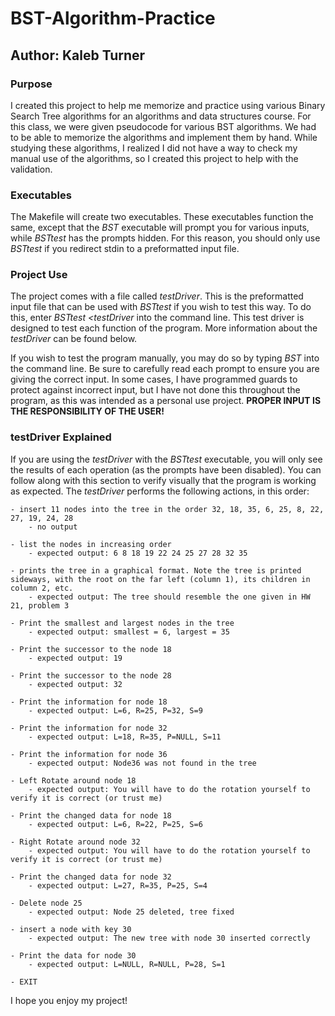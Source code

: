 # BST-Algorithm-Practice
## Author: Kaleb Turner
### Purpose  
I created this project to help me memorize and practice using various Binary Search Tree algorithms for an algorithms and data structures course. For this class, we were given pseudocode for various BST algorithms. We had to be able to memorize the algorithms and implement them by hand. While studying these algorithms, I realized I did not have a way to check my manual use of the algorithms, so I created this project to help with the validation.  
### Executables
The Makefile will create two executables. These executables function the same, except that the *BST* executable will prompt you for various inputs, while *BSTtest* has the prompts hidden. For this reason, you should only use *BSTtest* if you redirect stdin to a preformatted input file.
### Project Use
The project comes with a file called *testDriver*. This is the preformatted input file that can be used with *BSTtest* if you wish to test this way. To do this, enter *BSTtest <testDriver* into the command line. This test driver is designed to test each function of the program. More information about the *testDriver* can be found below.

If you wish to test the program manually, you may do so by typing *BST* into the command line. Be sure to carefully read each prompt to ensure you are giving the correct input. In some cases, I have programmed guards to protect against incorrect input, but I have not done this throughout the program, as this was intended as a personal use project. **PROPER INPUT IS THE RESPONSIBILITY OF THE USER!** 

### testDriver Explained
If you are using the *testDriver* with the *BSTtest* executable, you will only see the results of each operation (as the prompts have been disabled). You can follow along with this section to verify visually that the program is working as expected.
The *testDriver* performs the following actions, in this order:  

	- insert 11 nodes into the tree in the order 32, 18, 35, 6, 25, 8, 22, 27, 19, 24, 28
		- no output
		
	- list the nodes in increasing order
		- expected output: 6 8 18 19 22 24 25 27 28 32 35
		
	- prints the tree in a graphical format. Note the tree is printed sideways, with the root on the far left (column 1), its children in column 2, etc.
		- expected output: The tree should resemble the one given in HW 21, problem 3
		
	- Print the smallest and largest nodes in the tree
		- expected output: smallest = 6, largest = 35
		
	- Print the successor to the node 18
		- expected output: 19
		
	- Print the successor to the node 28
		- expected output: 32
		
	- Print the information for node 18
		- expected output: L=6, R=25, P=32, S=9
		
	- Print the information for node 32
		- expected output: L=18, R=35, P=NULL, S=11
		
	- Print the information for node 36
		- expected output: Node36 was not found in the tree
		
	- Left Rotate around node 18
		- expected output: You will have to do the rotation yourself to verify it is correct (or trust me)
		
	- Print the changed data for node 18
		- expected output: L=6, R=22, P=25, S=6
		
	- Right Rotate around node 32
		- expected output: You will have to do the rotation yourself to verify it is correct (or trust me)
		
	- Print the changed data for node 32
		- expected output: L=27, R=35, P=25, S=4
		
	- Delete node 25
		- expected output: Node 25 deleted, tree fixed 
		
	- insert a node with key 30
		- expected output: The new tree with node 30 inserted correctly
		
	- Print the data for node 30
		- expected output: L=NULL, R=NULL, P=28, S=1
		
	- EXIT
	
	
I hope you enjoy my project!
